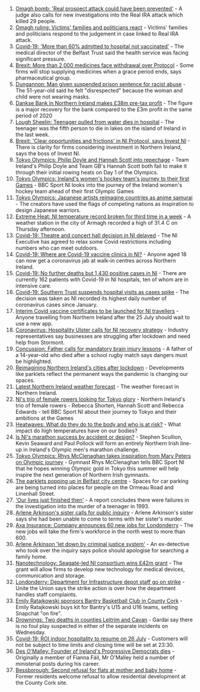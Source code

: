 1. [Omagh bomb: 'Real prospect attack could have been prevented'](https://www.bbc.co.uk/news/uk-northern-ireland-57937174) - A judge also calls for new investigations into the Real IRA attack which killed 29 people.
2. [Omagh ruling: Victims' families and politicians react](https://www.bbc.co.uk/news/uk-northern-ireland-57940348) - Victims' families and politicians respond to the judgement in case linked to Real IRA attack.
3. [Covid-19: 'More than 60% admitted to hospital not vaccinated'](https://www.bbc.co.uk/news/uk-northern-ireland-57940347) - The medical director of the Belfast Trust said the health service was facing significant pressure.
4. [Brexit: More than 2,000 medicines face withdrawal over Protocol](https://www.bbc.co.uk/news/uk-northern-ireland-57941657) - Some firms will stop supplying medicines when a grace period ends, says pharmaceutical group.
5. [Dungannon: Man given suspended prison sentence for racist abuse](https://www.bbc.co.uk/news/world-57944739) - The 51-year-old said he felt "disrespected" because the woman and child were not wearing masks.
6. [Dankse Bank in Northern Ireland makes £38m pre-tax profit](https://www.bbc.co.uk/news/uk-northern-ireland-57943450) - The figure is a major recovery for the bank compared to the £3m profit in the same period of 2020
7. [Lough Sheelin: Teenager pulled from water dies in hospital](https://www.bbc.co.uk/news/world-europe-57940577) - The teenager was the fifth person to die in lakes on the island of Ireland in the last week.
8. [Brexit: 'Clear opportunities and frictions' in NI Protocol, says Invest NI](https://www.bbc.co.uk/news/uk-northern-ireland-57932457) - There is clarity for firms considering investment in Northern Ireland, says the boss of Invest NI.
9. [Tokyo Olympics: Philip Doyle and Hannah Scott into repechage](https://www.bbc.co.uk/sport/olympics/57939212) - Team Ireland's Philip Doyle and Team GB's Hannah Scott both fail to make it through their initial rowing heats on Day 1 of the Olympics.
10. [Tokyo Olympics: Ireland's women's hockey team's journey to their first Games](https://www.bbc.co.uk/sport/olympics/57877092) - BBC Sport NI looks into the journey of the Ireland women's hockey team ahead of their first Olympic Games
11. [Tokyo Olympics: Japanese artists reimagine countries as anime samurai](https://www.bbc.co.uk/news/world-asia-57911348) - The creators have used the flags of competing nations as inspiration to design Japanese warriors.
12. [Extreme Heat: NI temperature record broken for third time in a week](https://www.bbc.co.uk/news/uk-northern-ireland-57932848) - A weather station in the city of Armagh recorded a high of 31.4 C on Thursday afternoon.
13. [Covid-19: Theatre and concert hall decision in NI delayed](https://www.bbc.co.uk/news/uk-northern-ireland-57922396) - The NI Executive has agreed to relax some Covid restrictions including numbers who can meet outdoors.
14. [Covid-19: Where are Covid-19 vaccine clinics in NI?](https://www.bbc.co.uk/news/uk-northern-ireland-57863840) - Anyone aged 18 can now get a coronavirus jab at walk-in centres across Northern Ireland.
15. [Covid-19: No further deaths but 1,430 positive cases in NI](https://www.bbc.co.uk/news/uk-northern-ireland-57932845) - There are currently 162 patients with Covid-19 in NI hospitals, ten of whom are in intensive care.
16. [Covid-19: Southern Trust suspends hospital visits as cases spike](https://www.bbc.co.uk/news/uk-northern-ireland-57867718) - The decision was taken as NI recorded its highest daily number of coronavirus cases since January.
17. [Interim Covid vaccine certificates to be launched for NI travellers](https://www.bbc.co.uk/news/uk-northern-ireland-57868779) - Anyone travelling from Northern Ireland after the 25 July should wait to use a new app.
18. [Coronavirus: Hospitality Ulster calls for NI recovery strategy](https://www.bbc.co.uk/news/uk-northern-ireland-57857496) - Industry representatives say businesses are struggling after lockdown and need help from Stormont.
19. [Concussion: Father calls for mandatory brain injury lessons](https://www.bbc.co.uk/news/uk-northern-ireland-57930988) - A father of a 14-year-old who died after a school rugby match says dangers must be highlighted.
20. [Reimagining Northern Ireland's cities after lockdown](https://www.bbc.co.uk/news/uk-northern-ireland-57930985) - Developments like parklets reflect the permanent ways the pandemic is changing our spaces.
21. [Latest Northern Ireland weather forecast](https://www.bbc.co.uk/news/uk-northern-ireland-26018439) - The weather forecast in Northern Ireland.
22. [NI's trio of female rowers looking for Tokyo glory](https://www.bbc.co.uk/sport/av/olympics/57866340) - Northern Ireland's trio of female rowers - Rebecca Shorten, Hannah Scott and Rebecca Edwards - tell BBC Sport NI about their journey to Tokyo and their ambitions at the Games
23. [Heatwaves: What do they do to the body and who is at risk?](https://www.bbc.co.uk/news/health-49112807) - What impact do high temperatures have on our bodies?
24. [Is NI's marathon success by accident or design?](https://www.bbc.co.uk/sport/athletics/57702247) - Stephen Scullion, Kevin Seaward and Paul Pollock will form an entirely Northern Irish line-up in Ireland's Olympic men's marathon challenge.
25. [Tokyo Olympics: Rhys McClenaghan takes inspiration from Mary Peters on Olympic journey](https://www.bbc.co.uk/sport/av/olympics/57865482) - Gymnast Rhys McClenaghan tells BBC Sport NI that he hopes winning Olympic gold in Tokyo this summer will help inspire the next generation of Northern Irish gymnasts.
26. [The parklets popping up in Belfast city centre](https://www.bbc.co.uk/news/uk-northern-ireland-57932632) - Spaces for car parking are being turned into places for people on the Ormeau Road and Linenhall Street.
27. ['Our lives just finished then'](https://www.bbc.co.uk/news/uk-northern-ireland-57932629) - A report concludes there were failures in the investigation into the murder of a teenager in 1993.
28. [Arlene Arkinson's sister calls for public inquiry](https://www.bbc.co.uk/news/uk-northern-ireland-57920309) - Arlene Arkinson's sister says she had been unable to come to terms with her sister's murder.
29. [Axa Insurance: Company announces 60 new jobs for Londonderry](https://www.bbc.co.uk/news/uk-northern-ireland-foyle-west-57932797) - The new jobs will take the firm's workforce in the north west to more than 600.
30. [Arlene Arkinson 'let down by criminal justice system'](https://www.bbc.co.uk/news/uk-northern-ireland-57927563) - An ex-detective who took over the inquiry says police should apologise for searching a family home.
31. [Nanotechnology: Seagate-led NI consortium wins £42m grant](https://www.bbc.co.uk/news/uk-northern-ireland-57926963) - The grant will allow firms to develop new technology for medical devices, communication and storage.
32. [Londonderry: Department for Infrastructure depot staff go on strike](https://www.bbc.co.uk/news/uk-northern-ireland-foyle-west-57927580) - Unite the Union says the strike action is over how the department handles staff complaints.
33. [Emily Ratajkowski sponsors Bantry Basketball Club in County Cork](https://www.bbc.co.uk/news/world-europe-57932456) - Emily Ratajkowski buys kit for Bantry's U15 and U16 teams, setting Snapchat "on fire".
34. [Drownings: Two deaths in counties Leitrim and Cavan](https://www.bbc.co.uk/news/world-europe-57926959) - Gardaí say there is no foul play suspected in either of the separate incidents on Wednesday.
35. [Covid-19: ROI indoor hospitality to resume on 26 July](https://www.bbc.co.uk/news/world-europe-57919089) - Customers will not be subject to time limits and closing time will be set at 23:30.
36. [Des O'Malley: Founder of Ireland's Progressive Democrats dies](https://www.bbc.co.uk/news/world-europe-57912473) - Originally a member of Fianna Fáil, Mr O'Malley held a number of ministerial posts during his career.
37. [Bessborough: Second refusal for flats at mother and baby home](https://www.bbc.co.uk/news/world-europe-57899902) - Former residents welcome refusal to allow residential development at the County Cork site.
